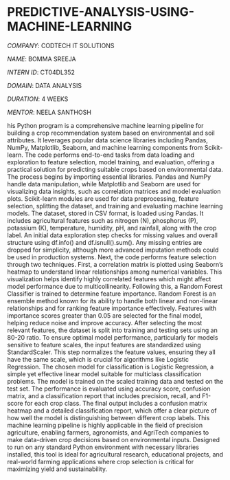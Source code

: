 # PREDICTIVE-ANALYSIS-USING-MACHINE-LEARNING

*COMPANY*: CODTECH IT SOLUTIONS

*NAME*: BOMMA SREEJA

*INTERN ID*: CT04DL352

*DOMAIN*: DATA ANALYSIS

*DURATION*: 4 WEEKS

*MENTOR*: NEELA SANTHOSH

his Python program is a comprehensive machine learning pipeline for building a crop recommendation system based on environmental and soil attributes. It leverages popular data science libraries including Pandas, NumPy, Matplotlib, Seaborn, and machine learning components from Scikit-learn. The code performs end-to-end tasks from data loading and exploration to feature selection, model training, and evaluation, offering a practical solution for predicting suitable crops based on environmental data.
The process begins by importing essential libraries. Pandas and NumPy handle data manipulation, while Matplotlib and Seaborn are used for visualizing data insights, such as correlation matrices and model evaluation plots. Scikit-learn modules are used for data preprocessing, feature selection, splitting the dataset, and training and evaluating machine learning models.
The dataset, stored in CSV format, is loaded using Pandas. It includes agricultural features such as nitrogen (N), phosphorus (P), potassium (K), temperature, humidity, pH, and rainfall, along with the crop label. An initial data exploration step checks for missing values and overall structure using df.info() and df.isnull().sum(). Any missing entries are dropped for simplicity, although more advanced imputation methods could be used in production systems.
Next, the code performs feature selection through two techniques. First, a correlation matrix is plotted using Seaborn’s heatmap to understand linear relationships among numerical variables. This visualization helps identify highly correlated features which might affect model performance due to multicollinearity. Following this, a Random Forest Classifier is trained to determine feature importance. Random Forest is an ensemble method known for its ability to handle both linear and non-linear relationships and for ranking feature importance effectively. Features with importance scores greater than 0.05 are selected for the final model, helping reduce noise and improve accuracy.
After selecting the most relevant features, the dataset is split into training and testing sets using an 80-20 ratio. To ensure optimal model performance, particularly for models sensitive to feature scales, the input features are standardized using StandardScaler. This step normalizes the feature values, ensuring they all have the same scale, which is crucial for algorithms like Logistic Regression.
The chosen model for classification is Logistic Regression, a simple yet effective linear model suitable for multiclass classification problems. The model is trained on the scaled training data and tested on the test set. The performance is evaluated using accuracy score, confusion matrix, and a classification report that includes precision, recall, and F1-score for each crop class.
The final output includes a confusion matrix heatmap and a detailed classification report, which offer a clear picture of how well the model is distinguishing between different crop labels. This machine learning pipeline is highly applicable in the field of precision agriculture, enabling farmers, agronomists, and AgriTech companies to make data-driven crop decisions based on environmental inputs.
Designed to run on any standard Python environment with necessary libraries installed, this tool is ideal for agricultural research, educational projects, and real-world farming applications where crop selection is critical for maximizing yield and sustainability.

